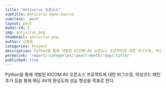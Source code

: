 ```yaml
---
title: "Antivirus 오픈소스"
subtitle: Antivirus Open-Source
subclass: 'post'
layout: post
modal-id: 5
img: antivirus.png
thumbnail: antivirus.png
author: 신동호
categories: Project
description: Python을 통해 개발된 KICOM AV 오픈소스 프로젝트에 대한 버그수정, 악성코드 패턴 추가 등을 통해 해당 AV의 완성도와 성능 향상을 목표로 한다.
permalink: 'report/:categories/:year/:month/:day/:title/'
published: true
---
```


Python을 통해 개발된 KICOM AV 오픈소스 프로젝트에 대한 버그수정, 악성코드 패턴 추가 등을 통해 해당 AV의 완성도와 성능 향상을 목표로 한다.